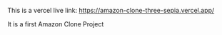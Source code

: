 This is a vercel live link: https://amazon-clone-three-sepia.vercel.app/

It is a first Amazon Clone Project
